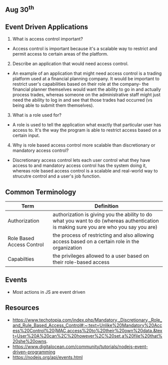## Aug 30<sup>th</sup>
## Event Driven Applications

1. What is access control important?
- Access control is important because it's a scalable way to restrict and permit access to certain areas of the platform.  

2. Describe an application that would need access control.
- An example of an application that might need access control is a trading platform used at a financial planning company. It would be important to restrict user's capabilities based on their role at the company- the financial planner themselves would want the ability to go in and actually process trades, whereas someone on the administrative staff might just need the ability to log in and see that those trades had occurred (vs being able to submit them themselves).  

3. What is a role used for?
- A role is used to tell the application what exactly that particular user has access to. It's the way the program is able to restrict access based on a certain input. 

4. Why is role based access control more scalable than discretionary or mandatory access control?
- Discretionary access control lets each user control what they have access to and mandatory access control has the system doing it, whereas role based access control is a scalable and real-world way to strucutre control and a user's job function.  


## Common Terminology

|    **Term**    | **Definition**  |
| -------------- | ----------- |
| Authorization  | authorization is giving you the ability to do what you want to do (whereas authentication is making sure you are who you say you are) |
| Role Based Access Control | the process of restricting and also allowing access based on a certain role in the organization  |
| Capabilties | the privileges allowed to a user based on their role-based access |

## Events
- Most actions in JS are event driven


## Resources
- https://www.techotopia.com/index.php/Mandatory,_Discretionary,_Role_and_Rule_Based_Access_Control#:~:text=Unlike%20Mandatory%20Access%20Control%20(MAC,access%20to%20their%20own%20data.&text=User%20A%20can%2C%20however%2C%20set,a%20file%20that%20she%20owns.
- https://www.digitalocean.com/community/tutorials/nodejs-event-driven-programming
- https://nodejs.org/api/events.html

